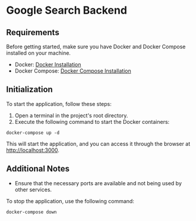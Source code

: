# Google Search Backend

## Requirements

Before getting started, make sure you have Docker and Docker Compose installed on your machine.

- Docker: [Docker Installation](https://docs.docker.com/get-docker/)
- Docker Compose: [Docker Compose Installation](https://docs.docker.com/compose/install/)

## Initialization

To start the application, follow these steps:

1. Open a terminal in the project's root directory.
2. Execute the following command to start the Docker containers:

```
docker-compose up -d
```

This will start the application, and you can access it through the browser at [http://localhost:3000](http://localhost:3000).

## Additional Notes

- Ensure that the necessary ports are available and not being used by other services.

To stop the application, use the following command:

```
docker-compose down
```
